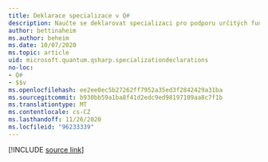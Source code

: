 ```yaml
---
title: Deklarace specializace v Q#
description: Naučte se deklarovat specializaci pro podporu určitých funktory v Q# provozu.
author: bettinaheim
ms.author: beheim
ms.date: 10/07/2020
ms.topic: article
uid: microsoft.quantum.qsharp.specializationdeclarations
no-loc:
- Q#
- $$v
ms.openlocfilehash: ee2ee0ec5b27262ff7952a35ed3f2842429a31ba
ms.sourcegitcommit: b930bb59a1ba8f41d2edc9ed98197109aa8c7f1b
ms.translationtype: MT
ms.contentlocale: cs-CZ
ms.lasthandoff: 11/26/2020
ms.locfileid: "96233339"
---
```

<!-- 
# Specialization declarations in Q#
-->

[!INCLUDE [source link](~/includes/qsharp-language/Specifications/Language/1_ProgramStructure/4_SpecializationDeclarations.md)]

